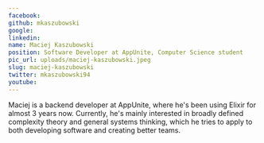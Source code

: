 ```yaml
---
facebook: 
github: mkaszubowski
google: 
linkedin: 
name: Maciej Kaszubowski
position: Software Developer at AppUnite, Computer Science student
pic_url: uploads/maciej-kaszubowski.jpeg
slug: maciej-kaszubowski
twitter: mkaszubowski94
youtube: 
---
```

Maciej is a backend developer at AppUnite, where he's been using Elixir for almost 3 years now. Currently, he's mainly interested in broadly defined complexity theory and general systems thinking, which he tries to apply to both developing software and creating better teams.
